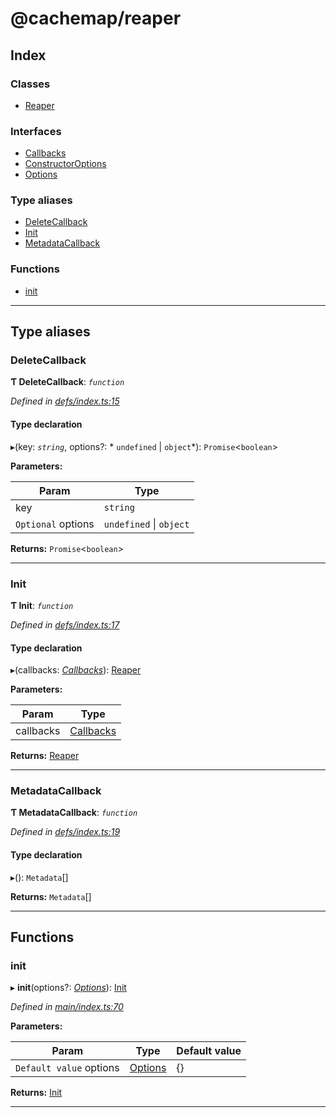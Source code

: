 
#  @cachemap/reaper

## Index

### Classes

* [Reaper](classes/reaper.md)

### Interfaces

* [Callbacks](interfaces/callbacks.md)
* [ConstructorOptions](interfaces/constructoroptions.md)
* [Options](interfaces/options.md)

### Type aliases

* [DeleteCallback](#deletecallback)
* [Init](#init)
* [MetadataCallback](#metadatacallback)

### Functions

* [init](#init)

---

## Type aliases

<a id="deletecallback"></a>

###  DeleteCallback

**Ƭ DeleteCallback**: *`function`*

*Defined in [defs/index.ts:15](https://github.com/dylanaubrey/cachemap/blob/58bca6e/packages/reaper/src/defs/index.ts#L15)*

#### Type declaration
▸(key: *`string`*, options?: * `undefined` &#124; `object`*): `Promise`<`boolean`>

**Parameters:**

| Param | Type |
| ------ | ------ |
| key | `string` |
| `Optional` options |  `undefined` &#124; `object`|

**Returns:** `Promise`<`boolean`>

___
<a id="init"></a>

###  Init

**Ƭ Init**: *`function`*

*Defined in [defs/index.ts:17](https://github.com/dylanaubrey/cachemap/blob/58bca6e/packages/reaper/src/defs/index.ts#L17)*

#### Type declaration
▸(callbacks: *[Callbacks](interfaces/callbacks.md)*): [Reaper](classes/reaper.md)

**Parameters:**

| Param | Type |
| ------ | ------ |
| callbacks | [Callbacks](interfaces/callbacks.md) |

**Returns:** [Reaper](classes/reaper.md)

___
<a id="metadatacallback"></a>

###  MetadataCallback

**Ƭ MetadataCallback**: *`function`*

*Defined in [defs/index.ts:19](https://github.com/dylanaubrey/cachemap/blob/58bca6e/packages/reaper/src/defs/index.ts#L19)*

#### Type declaration
▸(): `Metadata`[]

**Returns:** `Metadata`[]

___

## Functions

<a id="init"></a>

###  init

▸ **init**(options?: *[Options](interfaces/options.md)*): [Init](#init)

*Defined in [main/index.ts:70](https://github.com/dylanaubrey/cachemap/blob/58bca6e/packages/reaper/src/main/index.ts#L70)*

**Parameters:**

| Param | Type | Default value |
| ------ | ------ | ------ |
| `Default value` options | [Options](interfaces/options.md) |  {} |

**Returns:** [Init](#init)

___

